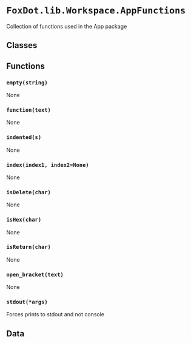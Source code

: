 # `FoxDot.lib.Workspace.AppFunctions`

Collection of functions used in the App package 

## Classes

## Functions

### `empty(string)`

None

### `function(text)`

None

### `indented(s)`

None

### `index(index1, index2=None)`

None

### `isDelete(char)`

None

### `isHex(char)`

None

### `isReturn(char)`

None

### `open_bracket(text)`

None

### `stdout(*args)`

Forces prints to stdout and not console 

## Data

